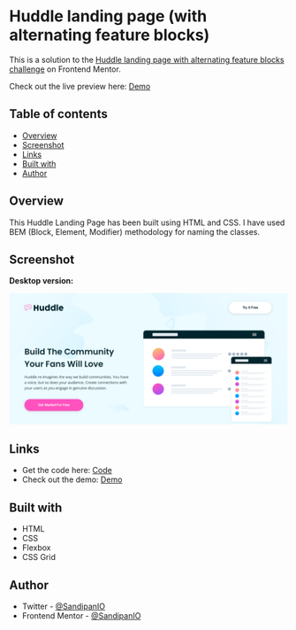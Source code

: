 # Huddle landing page (with alternating feature blocks)

This is a solution to the [Huddle landing page with alternating feature blocks challenge](https://www.frontendmentor.io/challenges/huddle-landing-page-with-alternating-feature-blocks-5ca5f5981e82137ec91a5100) on Frontend Mentor.

Check out the live preview here: [Demo](https://sandipan-huddle-landing-page.netlify.app/)

## Table of contents

- [Overview](#overview)
- [Screenshot](#screenshot)
- [Links](#links)
- [Built with](#built-with)
- [Author](#author)

## Overview

This Huddle Landing Page has been built using HTML and CSS. I have used BEM (Block, Element, Modifier) methodology for naming the classes.

## Screenshot

**Desktop version:**

![Desktop Version of Huddle Landing Page](https://github.com/SandipanIO/frontend-mentor-projects/blob/main/huddle-landing-page/screenshots/huddle-landing-page-desktop-version.png)

## Links

- Get the code here: [Code](https://github.com/SandipanIO/frontend-mentor-projects/blob/main/huddle-landing-page/)
- Check out the demo: [Demo](https://sandipan-huddle-landing-page.netlify.app/)


## Built with

- HTML
- CSS
- Flexbox
- CSS Grid

## Author

- Twitter - [@SandipanIO](https://www.twitter.com/SandipanIO)
- Frontend Mentor - [@SandipanIO](https://www.frontendmentor.io/profile/SandipanIO)
